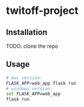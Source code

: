 # twitoff-project

## Installation
TODO: clone the repo
## Usage
```sh
# mac version:
FLASK_APP=web_app flask run
# windows version:
set FLASK_APP=web_app
flask run
```